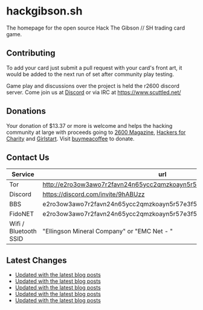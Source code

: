 # hackgibson.sh
The homepage for the open source Hack The Gibson // SH trading card game.


## Contributing

To add your card just submit a pull request with your card's front art, it would be added to the next run of set after community play testing.

Game play and discussions over the project is held the r2600 discord server. Come join us at [Discord](https://discord.com/invite/9hABUzz) or via IRC at https://www.scuttled.net/


## Donations

Your donation of $13.37 or more is welcome and helps the hacking community at large with proceeds going to [2600 Magazine](https://2600.com/), [Hackers for Charity](https://hackersforcharity.org) and [Girlstart](https://girlstart.org).  Visit [buymeacoffee](https://www.buymeacoffee.com/hackgibson.sh) to donate.


## Contact Us

Service | url
-|-
Tor | http://e2ro3ow3awo7r2favn24n65ycc2qmzkoayn5r57e3f56nvjwdcgg32ad.onion
Discord | https://discord.com/invite/9hABUzz
BBS | e2ro3ow3awo7r2favn24n65ycc2qmzkoayn5r57e3f56nvjwdcgg32ad.onion:23
FidoNET | e2ro3ow3awo7r2favn24n65ycc2qmzkoayn5r57e3f56nvjwdcgg32ad.onion:24554
Wifi / Bluetooth SSID | "Ellingson Mineral Company" or "EMC Net - <fidonet address>"

## Latest Changes
<!-- BLOG-POST-LIST:START -->
- [Updated with the latest blog posts](https://github.com/DFW2600/hackgibson.sh/commit/5c99163f54bb325c414c02ffe16c0d5a486724c9)
- [Updated with the latest blog posts](https://github.com/DFW2600/hackgibson.sh/commit/7b8c6d99238a169f23ccbaa8929136ff7a4e5f46)
- [Updated with the latest blog posts](https://github.com/DFW2600/hackgibson.sh/commit/a733d6f2bd5644a413d8e0acbfcc92b3c2fdbc08)
- [Updated with the latest blog posts](https://github.com/DFW2600/hackgibson.sh/commit/57124b6734579289d1956d078fa65df321a0bada)
- [Updated with the latest blog posts](https://github.com/DFW2600/hackgibson.sh/commit/03a309a88db5176e90c96b93ab22278f6d2f4caf)
<!-- BLOG-POST-LIST:END -->
